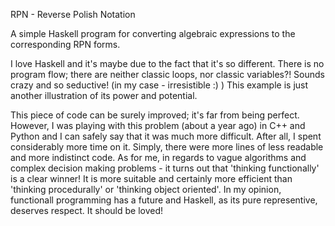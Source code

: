 RPN - Reverse Polish Notation

A simple Haskell program for converting algebraic expressions to the corresponding RPN forms.

I love Haskell and it's maybe due to the fact that it's so different. There is no program flow; there are neither classic loops, nor classic variables?! Sounds crazy and so seductive! (in my case - irresistible :) ) This example is just another illustration of its power and potential.

This piece of code can be surely  improved; it's far from being perfect. However, I was playing with this problem (about a year ago) in C++ and Python and I can safely say that it was much more difficult. After all, I spent considerably more time on it. Simply, there were more lines of less readable and more indistinct code. As for me, in regards to vague algorithms and complex decision making problems - it turns out that 'thinking functionally' is a clear winner! It is more suitable and certainly more efficient than 'thinking procedurally' or 'thinking object oriented'. In my opinion, functionall programming has a future and Haskell, as its pure representive, deserves respect. It should be loved!
